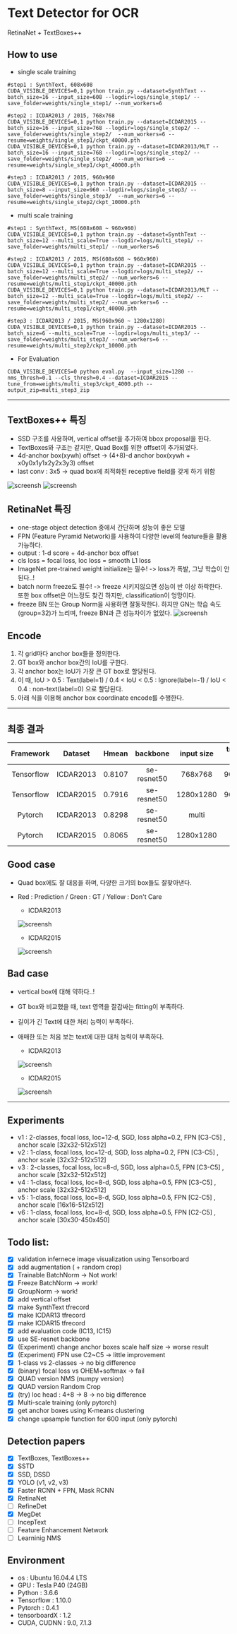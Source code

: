 # Text Detector for OCR

RetinaNet + TextBoxes++

## How to use
- single scale training
```
#step1 : SynthText, 608x608
CUDA_VISIBLE_DEVICES=0,1 python train.py --dataset=SynthText --batch_size=16 --input_size=608 --logdir=logs/single_step1/ --save_folder=weights/single_step1/ --num_workers=6

#step2 : ICDAR2013 / 2015, 768x768
CUDA_VISIBLE_DEVICES=0,1 python train.py --dataset=ICDAR2015 --batch_size=16 --input_size=768 --logdir=logs/single_step2/ --save_folder=weights/single_step2/  --num_workers=6 --resume=weights/single_step1/ckpt_40000.pth
CUDA_VISIBLE_DEVICES=0,1 python train.py --dataset=ICDAR2013/MLT --batch_size=16 --input_size=768 --logdir=logs/single_step2/ --save_folder=weights/single_step2/  --num_workers=6 --resume=weights/single_step1/ckpt_40000.pth

#step3 : ICDAR2013 / 2015, 960x960
CUDA_VISIBLE_DEVICES=0,1 python train.py --dataset=ICDAR2015 --batch_size=8 --input_size=960 --logdir=logs/single_step3/ --save_folder=weights/single_step3/  --num_workers=6 --resume=weights/single_step2/ckpt_10000.pth
```

- multi scale training
```
#step1 : SynthText, MS(608x608 ~ 960x960)
CUDA_VISIBLE_DEVICES=0,1 python train.py --dataset=SynthText --batch_size=12 --multi_scale=True --logdir=logs/multi_step1/ --save_folder=weights/multi_step1/ --num_workers=6

#step2 : ICDAR2013 / 2015, MS(608x608 ~ 960x960)
CUDA_VISIBLE_DEVICES=0,1 python train.py --dataset=ICDAR2015 --batch_size=12 --multi_scale=True --logdir=logs/multi_step2/ --save_folder=weights/multi_step2/ --num_workers=6 --resume=weights/multi_step1/ckpt_40000.pth
CUDA_VISIBLE_DEVICES=0,1 python train.py --dataset=ICDAR2013/MLT --batch_size=12 --multi_scale=True --logdir=logs/multi_step2/ --save_folder=weights/multi_step2/ --num_workers=6 --resume=weights/multi_step1/ckpt_40000.pth

#step3 : ICDAR2013 / 2015, MS(960x960 ~ 1280x1280)
CUDA_VISIBLE_DEVICES=0,1 python train.py --dataset=ICDAR2015 --batch_size=6 --multi_scale=True --logdir=logs/multi_step3/ --save_folder=weights/multi_step3/ --num_workers=6 --resume=weights/multi_step2/ckpt_10000.pth
```

- For Evaluation
```
CUDA_VISIBLE_DEVICES=0 python eval.py  --input_size=1280 --nms_thresh=0.1 --cls_thresh=0.4 --dataset=ICDAR2015 --tune_from=weights/multi_step3/ckpt_4000.pth --output_zip=multi_step3_zip
```

---

## TextBoxes++ 특징
- SSD 구조를 사용하며, vertical offset을 추가하여 bbox proposal을 한다.
- TextBoxes와 구조는 같지만, Quad Box를 위한 offset이 추가되었다.
- 4d-anchor box(xywh) offset -> (4+8)-d anchor box(xywh + x0y0x1y1x2y2x3y3) offset
- last conv : 3x5 -> quad box에 최적화된 receptive field를 갖게 하기 위함

![screensh](https://github.com/qjadud1994/OCR_Detector/blob/master/photos/textboxes_2.PNG)
![screensh](https://github.com/qjadud1994/OCR_Detector/blob/master/photos/textboxes_1.PNG)


## RetinaNet 특징
- one-stage object detection 중에서 간단하며 성능이 좋은 모델
- FPN (Feature Pyramid Network)를 사용하여 다양한 level의 feature들을 활용가능하다.
- output : 1-d score + 4d-anchor box offset
- cls loss = focal loss, loc loss = smooth L1 loss
- ImageNet pre-trained weight initialize는 필수! -> loss가 폭발, 그냥 학습이 안된다..!
- batch norm freeze도 필수! -> freeze 시키지않으면 성능이 반 이상 하락한다. 또한 box offset은 어느정도 찾긴 하지만, classification이 엉망이다.
- freeze BN 또는 Group Norm을 사용하면 잘동작한다. 하지만 GN는 학습 속도 (group=32)가 느리며, freeze BN과 큰 성능차이가 없었다.
![screensh](https://github.com/qjadud1994/OCR_Detector/blob/master/photos/RetinaNet.png)

## Encode
1. 각 grid마다 anchor box들을 정의한다.
2. GT box와 anchor box간의 IoU를 구한다.
3. 각 anchor box는 IoU가 가장 큰 GT box로 할당된다.
4. 이 때, IoU > 0.5 : Text(label=1)  /  0.4 < IoU < 0.5 : Ignore(label=-1)  /  IoU < 0.4 : non-text(label=0) 으로 할당된다.
5. 아래 식을 이용해 anchor box coordinate encode를 수행한다.

---

## 최종 결과

| Framework   | Dataset     | Hmean    |   backbone  | input size | training scale | cls thresh | nms thresh  | iter    | weights |
|:--------:   | :----:   |  :--------: |  :------:  |  :----------:  |  :------:  |  :------:   |:-----:  |:-----:  | :-----:  |
| Tensorflow | ICDAR2013  |  0.8107   | se-resnet50 |   768x768    |  960x960   |    0.3     |   0.1      | Synth(62k) + IC15(17k) | [link](https://drive.google.com/open?id=1uZtCjyZ4vx9RpXaEuU2UEJIkxY8Kddfp) |
| Tensorflow | ICDAR2015  |  0.7916   | se-resnet50 |  1280x1280 |  960x960   |    0.3     |   0.1      | Synth(62k) + IC15(17k) | [link](https://drive.google.com/open?id=1uZtCjyZ4vx9RpXaEuU2UEJIkxY8Kddfp) |
| Pytorch | ICDAR2013  |  0.8298   | se-resnet50 |   multi    |  Multi scale   |    0.5     |   0.35      | Synth(35k) + IC13+MLT(7k) | [link](https://drive.google.com/open?id=1pzwDnC3C2nXtwYe0A_tkMlWwf6BJAve0) |
| Pytorch | ICDAR2015  |  0.8065   | se-resnet50 |  1280x1280 |  Multi scale   |    0.4     |   0.20      | Synth(35k) + IC15(4k) | [link](https://drive.google.com/open?id=1mDNS8RfFExjXTg-7cmU725n4P_Ma2If4) |

## Good case
- Quad box에도 잘 대응을 하며, 다양한 크기의 box들도 잘찾아낸다. 
- Red : Prediction  /  Green : GT  /  Yellow : Don't Care
  - ICDAR2013
  
  ![screensh](https://github.com/qjadud1994/OCR_Detector/blob/master/photos/good_ic13.PNG)
  - ICDAR2015
  
  ![screensh](https://github.com/qjadud1994/OCR_Detector/blob/master/photos/good_ic15.PNG)
  
## Bad case
- vertical box에 대해 약하다..!
- GT box와 비교했을 때, text 영역을 잘감싸는 fitting이 부족하다.
- 길이가 긴 Text에 대한 처리 능력이 부족하다.
- 애매한 또는 처음 보는 text에 대한 대처 능력이 부족하다.
  - ICDAR2013
  
  ![screensh](https://github.com/qjadud1994/OCR_Detector/blob/master/photos/bad_ic13.PNG)
  - ICDAR2015
  
  ![screensh](https://github.com/qjadud1994/OCR_Detector/blob/master/photos/bad_ic15.PNG)


---

## Experiments
- v1 : 2-classes, focal loss, loc=12-d, SGD, loss alpha=0.2, FPN [C3-C5] , anchor scale [32x32-512x512]
- v2 : 1-class, focal loss, loc=12-d, SGD, loss alpha=0.2, FPN [C3-C5] , anchor scale [32x32-512x512]
- v3 : 2-classes, focal loss, loc=8-d, SGD, loss alpha=0.5, FPN [C3-C5] , anchor scale [32x32-512x512]
- v4 : 1-class, focal loss, loc=8-d, SGD, loss alpha=0.5, FPN [C3-C5] , anchor scale [32x32-512x512]
- v5 : 1-class, focal loss, loc=8-d, SGD, loss alpha=0.5, FPN [C2-C5] , anchor scale [16x16-512x512]
- v6 : 1-class, focal loss, loc=8-d, SGD, loss alpha=0.5, FPN [C2-C5] , anchor scale [30x30-450x450]

## Todo list:
- [x] validation infernece image visualization using Tensorboard
- [x] add augmentation ( + random crop)
- [x] Trainable BatchNorm -> Not work!
- [x] Freeze BatchNorm -> work!
- [x] GroupNorm -> work!
- [x] add vertical offset
- [x] make SynthText tfrecord
- [x] make ICDAR13 tfrecord
- [x] make ICDAR15 tfrecord
- [x] add evaluation code (IC13, IC15)
- [x] use SE-resnet backbone
- [x] (Experiment) change anchor boxes scale half size -> worse result
- [x] (Experiment) FPN use C2~C5 -> little improvement
- [x] 1-class vs 2-classes -> no big difference
- [x] (binary) focal loss vs OHEM+softmax  ->  fail
- [x] QUAD version NMS (numpy version)
- [x] QUAD version Random Crop
- [x] (try) loc head : 4+8 -> 8  -> no big difference
- [x] Multi-scale training (only pytorch)
- [x] get anchor boxes using K-means clustering
- [x] change upsample function for 600 input (only pytorch)

## Detection papers
- [x] TextBoxes, TextBoxes++
- [x] SSTD
- [x] SSD, DSSD
- [x] YOLO (v1, v2, v3)
- [x] Faster RCNN + FPN, Mask RCNN
- [x] RetinaNet
- [ ] RefineDet
- [x] MegDet
- [ ] IncepText
- [ ] Feature Enhancement Network
- [ ] Learninig NMS

## Environment

- os : Ubuntu 16.04.4 LTS <br>
- GPU : Tesla P40 (24GB) <br>
- Python : 3.6.6 <br>
- Tensorflow : 1.10.0
- Pytorch : 0.4.1
- tensorboardX : 1.2
- CUDA, CUDNN : 9.0, 7.1.3 <br>

